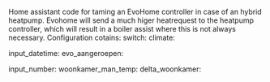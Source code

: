  Home assistant code for taming an EvoHome controller in case of an hybrid heatpump. Evohome will send a much higer heatrequest to the heatpump controller, which will result in a boiler assist where this is not always necessary. 
Configuration cotains:
switch:
climate:

input_datetime:
  evo_aangeroepen:

input_number:
  woonkamer_man_temp:
  delta_woonkamer:
